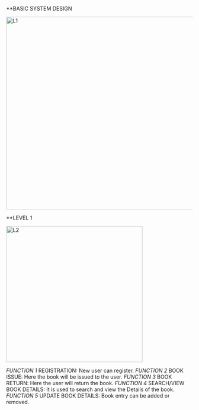 **BASIC SYSTEM DESIGN

<img width="521" alt="L1" src="https://user-images.githubusercontent.com/67961861/130226988-a1789095-3a1c-4473-88c3-6a20cb601000.PNG">

**LEVEL 1

<img width="368" alt="L2" src="https://user-images.githubusercontent.com/67961861/130227624-75b968f9-3940-4ac3-9264-8adc1dcee748.PNG">

*FUNCTION 1*
    REGISTRATION: New user can register.
*FUNCTION 2*
    BOOK ISSUE: Here the book will be issued to the user.
*FUNCTION 3*
    BOOK RETURN: Here the user will return the book.
*FUNCTION 4*
    SEARCH/VIEW BOOK DETAILS: It is used to search and view the Details of the book.
*FUNCTION 5*
    UPDATE BOOK DETAILS: Book entry can be added or removed.
    

